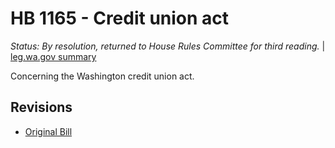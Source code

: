 # HB 1165 - Credit union act
*Status: By resolution, returned to House Rules Committee for third reading.* | [leg.wa.gov summary](https://app.leg.wa.gov/billsummary?BillNumber=1165&Year=2021)

Concerning the Washington credit union act.

## Revisions
* [Original Bill](1/)